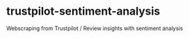 # trustpilot-sentiment-analysis
Webscraping from Trustpilot / Review insights with sentiment analysis
